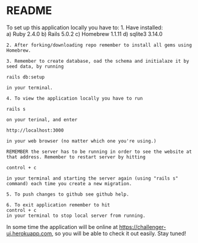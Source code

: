 # README


 To set up this application locally you have to:
 	1. Have installed:  
		a) Ruby 2.4.0
		b) Rails 5.0.2
		c) Homebrew 1.1.11
		d) sqlite3 3.14.0

	2. After forking/downloading repo remember to install all gems using Homebrew.

	3. Remember to create database, oad the schema and initialaze it by seed data, by running 
	
	rails db:setup 

	in your terminal.

	4. To view the application locally you have to run 

	rails s 

	on your terinal, and enter 

	http://localhost:3000 

	in your web browser (no matter which one you're using.)

	REMEMBER the server has to be running in order to see the website at that address. Remember to restart server by hitting 

	control + c 

	in your terminal and starting the server again (using "rails s" command) each time you create a new migration.

	5. To push changes to github see github help.

	6. To exit application remember to hit 
	control + c 
	in your terminal to stop local server from running.


In some time the application will be online at https://challenger-uj.herokuapp.com, so you will be able to check it out easily. Stay tuned!
